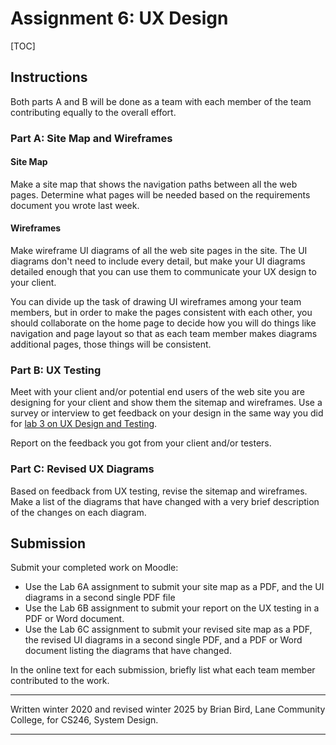 # Assignment 6: UX Design

[TOC]

## Instructions

Both parts A and B will be done as a team with each member of the team contributing equally to the overall effort.

### Part A: Site Map and Wireframes

#### Site Map

Make a site map that shows the navigation paths between all the web pages. Determine what pages will be needed based on the requirements document you wrote last week.

#### Wireframes

Make wireframe UI diagrams of all the web site pages in the site. The UI diagrams don't need to include every detail, but make your UI diagrams detailed enough that you can use them to communicate your UX design to your client. 

You can divide up the task of drawing UI wireframes among your team members, but in order to make the pages consistent with each other, you should collaborate on the home page to decide how you will do things like navigation and page layout so that as each team member makes diagrams additional pages, those things will be consistent.

### Part B: UX Testing

Meet with your client and/or potential end users of the web site you are designing for your client and show them the sitemap and wireframes. Use a survey or interview to get feedback on your design in the same way you did for [lab 3 on UX Design and Testing](../Lab3/Assignment3Instructions.html).

Report on the feedback you got from your client and/or testers.

### Part C: Revised UX Diagrams

Based on feedback from UX testing, revise the sitemap and wireframes. Make a list of the diagrams that have changed with a very brief description of the changes on each diagram.



## Submission

Submit your completed work on Moodle:

- Use the Lab 6A assignment to submit your site map as a PDF, and the UI diagrams in a second single PDF file
- Use the Lab 6B assignment to submit your report on the UX testing in a PDF or Word document.
- Use the Lab 6C assignment to submit your revised site map as a PDF, the revised UI diagrams in a second single PDF, and a PDF or Word document listing the diagrams that have changed.

In the online text for each submission, briefly list what each team member contributed to the work.



---

Written winter 2020 and revised winter <time>2025</time> by  Brian Bird, Lane Community College, for CS246, System Design.

---

